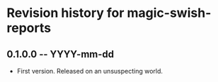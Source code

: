 # Revision history for magic-swish-reports

## 0.1.0.0 -- YYYY-mm-dd

* First version. Released on an unsuspecting world.
